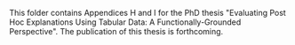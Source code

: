 This folder contains Appendices H and I for the PhD thesis "Evaluating Post Hoc Explanations Using Tabular Data: A Functionally-Grounded Perspective". The publication of this thesis is forthcoming.